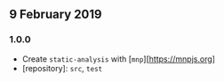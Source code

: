 ## 9 February 2019

### 1.0.0

- Create `static-analysis` with [`mnp`][https://mnpjs.org]
- [repository]: `src`, `test`
